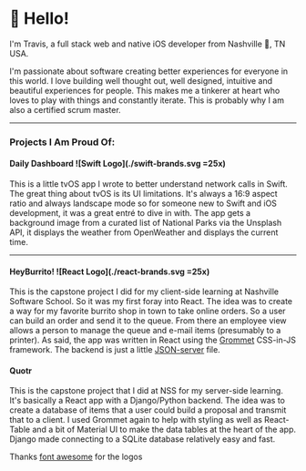 # 👋 Hello!

I'm Travis, a full stack web and native iOS developer from Nashville 🤠, TN USA.

I'm passionate about software creating better experiences for everyone in this world. I love building well thought out, well designed, intuitive and beautiful experiences for people. This makes me a tinkerer at heart who loves to play with things and constantly iterate. This is probably why I am also a certified scrum master.

---

### Projects I Am Proud Of:

#### Daily Dashboard ![Swift Logo](./swift-brands.svg =25x)

This is a little tvOS app I wrote to better understand network calls in Swift. The great thing about tvOS is its UI limitations. It's always a 16:9 aspect ratio and always landscape mode so for someone new to Swift and iOS development, it was a great entré to dive in with. The app gets a background image from a curated list of National Parks via the Unsplash API, it displays the weather from OpenWeather and displays the current time.

---

#### HeyBurrito! ![React Logo](./react-brands.svg =25x)

This is the capstone project I did for my client-side learning at Nashville Software School. So it was my first foray into React. The idea was to create a way for my favorite burrito shop in town to take online orders. So a user can build an order and send it to the queue. From there an employee view allows a person to manage the queue and e-mail items (presumably to a printer). As said, the app was written in React using the [Grommet](https://github.com/grommet/grommet) CSS-in-JS framework. The backend is just a little [JSON-server](https://github.com/typicode/json-server) file.

#### Quotr

This is the capstone project that I did at NSS for my server-side learning. It's basically a React app with a Django/Python backend. The idea was to create a database of items that a user could build a proposal and transmit that to a client. I used Grommet again to help with styling as well as React-Table and a bit of Material UI to make the data tables at the heart of the app. Django made connecting to a SQLite database relatively easy and fast.

Thanks [font awesome](https://fontawesome.com/license/free) for the logos
